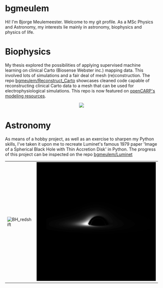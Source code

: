 # bgmeulem

Hi! I'm Bjorge Meulemeester. Welcome to my git profile.
As a MSc Physics and Astronomy, my interests lie mainly in astronomy, biophysics and physics of life.

# Biophysics
My thesis explored the possibilities of applying supervised machine learning on clinical Carto (Biosense Webster inc.) mapping data. This involved lots of simulations and a fair deal of mesh (re)construction. The repo [bgmeulem/Reconstruct_Carto](https://github.com/bgmeulem/Reconstruct_CARTO) showcases cleaned code capable of reconstructing clinical Carto data to a mesh that can be used for electrophysiological simulations. This repo is now featured on [openCARP's modeling resources](https://opencarp.org/community/modeling-resources#mesh-generation-tools).
<p align="center">
<img src=https://media0.giphy.com/media/bZM2OaOQb4HCVymzna/giphy.gif?cid=790b76112533f1a2f99b476d6833aa55d4b4c8ef9e3227b2&rid=giphy.gif&ct=g />
</p>

# Astronomy
As means of a hobby project, as well as an exercise to sharpen my Python skills, I've taken it upon me to recreate Luminet's famous 1979 paper 'Image of a Spherical Black Hole with Thin Accretion Disk' in Python. The progress of this project can be inspected on the repo [bgmeulem/Luminet](https://github.com/bgmeulem/Luminet)
<table><tr>
<td> <img src="https://github.com/bgmeulem/Luminet/blob/master/movie/BH_with_redshift.gif?raw=true" alt="BH_redshift" /> </td>
<td> <img src="https://github.com/bgmeulem/Luminet/blob/master/SampledPoints_incl=10.png" alt="Picture" /> </td>
</tr></table>
